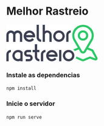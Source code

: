 # Melhor Rastreio

![logo](https://github.com/tricknp/Melhor-Rastreio/blob/master/src/assets/imgs/colorful-logo.svg)


### Instale as dependencias
```
npm install
```


### Inicie o servidor 
```
npm run serve
```
